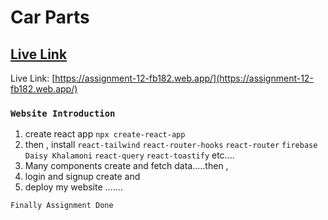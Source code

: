# Car Parts

## [Live Link](https://assignment-12-fb182.web.app/)

Live Link: [https://assignment-12-fb182.web.app/](https://assignment-12-fb182.web.app/)

### `Website Introduction`

1. create react app `npx create-react-app`
2. then , install
   `react-tailwind`
   `react-router-hooks`
   `react-router`
   `firebase`
   `Daisy Khalamoni`
   `react-query`
   `react-toastify`
   etc....
3. Many components create and fetch data.....then ,
4. login and signup create and
5. deploy my website .......

`Finally Assignment Done`
